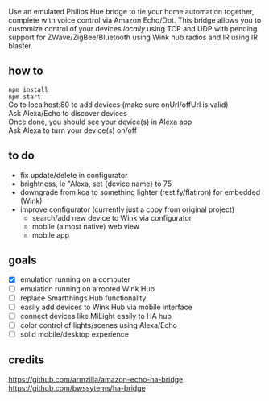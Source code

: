 Use an emulated Philips Hue bridge to tie your home automation together, complete with voice control via Amazon Echo/Dot.  This bridge allows you to customize control of your devices *locally* using TCP and UDP with pending support for ZWave/ZigBee/Bluetooth using Wink hub radios and IR using IR blaster. 

## how to
```npm install```   
```npm start```   
Go to localhost:80 to add devices (make sure onUrl/offUrl is valid)   
Ask Alexa/Echo to discover devices   
Once done, you should see your device(s) in Alexa app   
Ask Alexa to turn your device(s) on/off   

## to do
- fix update/delete in configurator
- brightness, ie "Alexa, set {device name} to 75   
- downgrade from koa to something lighter (restify/flatiron) for embedded (Wink)   
- improve configurator (currently just a copy from original project)
  - search/add new device to Wink via configurator
  - mobile (almost native) web view
  - mobile app

## goals
- [X] emulation running on a computer
- [ ] emulation running on a rooted Wink Hub
- [ ] replace Smartthings Hub functionality
- [ ] easily add devices to Wink Hub via mobile interface
- [ ] connect devices like MiLight easily to HA hub
- [ ] color control of lights/scenes using Alexa/Echo
- [ ] solid mobile/desktop experience

## credits
https://github.com/armzilla/amazon-echo-ha-bridge   
https://github.com/bwssytems/ha-bridge
